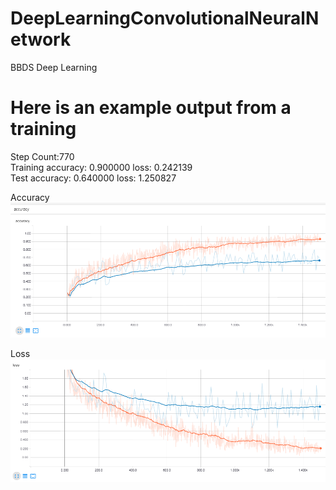 # DeepLearningConvolutionalNeuralNetwork   

BBDS Deep Learning   

# Here is an example output from a training   
Step Count:770   
Training accuracy: 0.900000 loss: 0.242139   
Test accuracy: 0.640000 loss: 1.250827   
  
Accuracy  
![alt text](https://raw.githubusercontent.com/gnterrell/DeepLearningConvolutionalNeuralNetwork/master/Accuracy.PNG "accuracy")    
  
Loss  
![alt text](https://raw.githubusercontent.com/gnterrell/DeepLearningConvolutionalNeuralNetwork/master/Loss.PNG "loss")     
